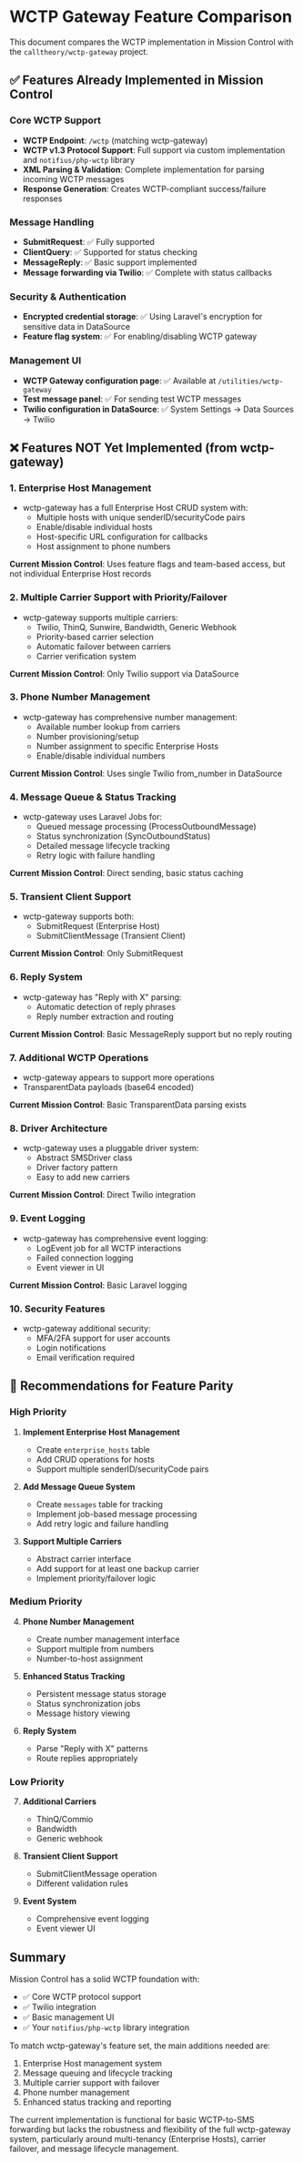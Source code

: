 # WCTP Gateway Feature Comparison

This document compares the WCTP implementation in Mission Control with the `calltheory/wctp-gateway` project.

## ✅ Features Already Implemented in Mission Control

### Core WCTP Support
- **WCTP Endpoint**: `/wctp` (matching wctp-gateway)
- **WCTP v1.3 Protocol Support**: Full support via custom implementation and `notifius/php-wctp` library
- **XML Parsing & Validation**: Complete implementation for parsing incoming WCTP messages
- **Response Generation**: Creates WCTP-compliant success/failure responses

### Message Handling
- **SubmitRequest**: ✅ Fully supported
- **ClientQuery**: ✅ Supported for status checking
- **MessageReply**: ✅ Basic support implemented
- **Message forwarding via Twilio**: ✅ Complete with status callbacks

### Security & Authentication
- **Encrypted credential storage**: ✅ Using Laravel's encryption for sensitive data in DataSource
- **Feature flag system**: ✅ For enabling/disabling WCTP gateway

### Management UI
- **WCTP Gateway configuration page**: ✅ Available at `/utilities/wctp-gateway`
- **Test message panel**: ✅ For sending test WCTP messages
- **Twilio configuration in DataSource**: ✅ System Settings → Data Sources → Twilio

## ❌ Features NOT Yet Implemented (from wctp-gateway)

### 1. **Enterprise Host Management**
- wctp-gateway has a full Enterprise Host CRUD system with:
  - Multiple hosts with unique senderID/securityCode pairs
  - Enable/disable individual hosts
  - Host-specific URL configuration for callbacks
  - Host assignment to phone numbers

**Current Mission Control**: Uses feature flags and team-based access, but not individual Enterprise Host records

### 2. **Multiple Carrier Support with Priority/Failover**
- wctp-gateway supports multiple carriers:
  - Twilio, ThinQ, Sunwire, Bandwidth, Generic Webhook
  - Priority-based carrier selection
  - Automatic failover between carriers
  - Carrier verification system

**Current Mission Control**: Only Twilio support via DataSource

### 3. **Phone Number Management**
- wctp-gateway has comprehensive number management:
  - Available number lookup from carriers
  - Number provisioning/setup
  - Number assignment to specific Enterprise Hosts
  - Enable/disable individual numbers

**Current Mission Control**: Uses single Twilio from_number in DataSource

### 4. **Message Queue & Status Tracking**
- wctp-gateway uses Laravel Jobs for:
  - Queued message processing (ProcessOutboundMessage)
  - Status synchronization (SyncOutboundStatus)
  - Detailed message lifecycle tracking
  - Retry logic with failure handling

**Current Mission Control**: Direct sending, basic status caching

### 5. **Transient Client Support**
- wctp-gateway supports both:
  - SubmitRequest (Enterprise Host)
  - SubmitClientMessage (Transient Client)

**Current Mission Control**: Only SubmitRequest

### 6. **Reply System**
- wctp-gateway has "Reply with X" parsing:
  - Automatic detection of reply phrases
  - Reply number extraction and routing

**Current Mission Control**: Basic MessageReply support but no reply routing

### 7. **Additional WCTP Operations**
- wctp-gateway appears to support more operations
- TransparentData payloads (base64 encoded)

**Current Mission Control**: Basic TransparentData parsing exists

### 8. **Driver Architecture**
- wctp-gateway uses a pluggable driver system:
  - Abstract SMSDriver class
  - Driver factory pattern
  - Easy to add new carriers

**Current Mission Control**: Direct Twilio integration

### 9. **Event Logging**
- wctp-gateway has comprehensive event logging:
  - LogEvent job for all WCTP interactions
  - Failed connection logging
  - Event viewer in UI

**Current Mission Control**: Basic Laravel logging

### 10. **Security Features**
- wctp-gateway additional security:
  - MFA/2FA support for user accounts
  - Login notifications
  - Email verification required

## 🔧 Recommendations for Feature Parity

### High Priority
1. **Implement Enterprise Host Management**
   - Create `enterprise_hosts` table
   - Add CRUD operations for hosts
   - Support multiple senderID/securityCode pairs

2. **Add Message Queue System**
   - Create `messages` table for tracking
   - Implement job-based message processing
   - Add retry logic and failure handling

3. **Support Multiple Carriers**
   - Abstract carrier interface
   - Add support for at least one backup carrier
   - Implement priority/failover logic

### Medium Priority
4. **Phone Number Management**
   - Create number management interface
   - Support multiple from numbers
   - Number-to-host assignment

5. **Enhanced Status Tracking**
   - Persistent message status storage
   - Status synchronization jobs
   - Message history viewing

6. **Reply System**
   - Parse "Reply with X" patterns
   - Route replies appropriately

### Low Priority
7. **Additional Carriers**
   - ThinQ/Commio
   - Bandwidth
   - Generic webhook

8. **Transient Client Support**
   - SubmitClientMessage operation
   - Different validation rules

9. **Event System**
   - Comprehensive event logging
   - Event viewer UI

## Summary

Mission Control has a solid WCTP foundation with:
- ✅ Core WCTP protocol support
- ✅ Twilio integration
- ✅ Basic management UI
- ✅ Your `notifius/php-wctp` library integration

To match wctp-gateway's feature set, the main additions needed are:
1. Enterprise Host management system
2. Message queuing and lifecycle tracking
3. Multiple carrier support with failover
4. Phone number management
5. Enhanced status tracking and reporting

The current implementation is functional for basic WCTP-to-SMS forwarding but lacks the robustness and flexibility of the full wctp-gateway system, particularly around multi-tenancy (Enterprise Hosts), carrier failover, and message lifecycle management.
